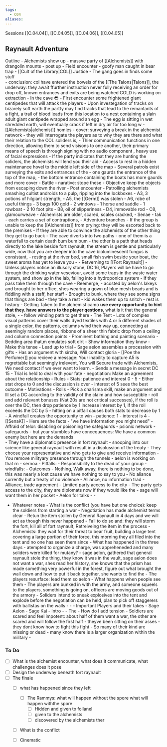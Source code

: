 ```yaml
---
tags:
  - C04
aliases:
---
```

Sessions [[C.04.04]], [[C.04.05]], [[C.04.06]], [[C.04.05]]
 ## Raynault Adventure
Outline
	 - Alchemists show up 
		 - massve party of [[Alchemists]] with drangolin mounts 
		 - post up 
	 - Field encounter
			 - goofy man caught in bear trap
	 - [[Cult of the Library|COL]] Justice 
		 - The gang goes in finds some stuff  
		 - conclusion: col have entered the bowels of the [[The Talons|Talons]], the underway: they await ffurther instruction never fully receiving an order for drop off, known entrances and exits are being watched COLD is working on extraction 
	- In the cave 😎
		- First encounter some frightened giant centipedes that will attack the players
			- Upon investegation of tracks on bizarely soft earth the partty may find tracks that lead to the remantants of a fight, a trail of blood leads from this location to a nest containing a slain adult giant centipede wrapped around an egg
			- The egg is sitting in wet shredded earth, will eventually crack if left in dry air for too long w
		- [[Alchemists|alchemist]] homies 
			- cover:  surveying a break in the alchemist network 
			- they will interrogate the players as to why they are there and what their relation to the COL soliders is, 
				- Thier communication functions in one direction, allowing them to send visisons to one another, their primary means of speech is through signing with no audio component , heavy use of facial expressions 
				- If the party indicates that they are hunting the soliders, the alchemists will lend you their aid 
					- Access to rest in a hidden  maintenance hovel to the middle left side of the map
		- Several patrols exist surveying the exits and entrances of the 
			- one gaurds the entrance of the top of the map, 
			- the bottom entrance containing the boats has more gaurds and more cover
			- Battle 
				- narative: stope these 
				- Objective keep the objects from escaping down the river
		- Post encounter
			- Patrolling alchemists smashing cultist androids to a pulp, ripping into the lockboxes
				- A3, 3 potions of hilgiant strength, 
				- A5,  the [[Germ]] was stolen
				- A6,  robe of useful things
					- 3 bags 100 gold
					- 2 windows
					- 1 horse and saddle
					- 1 rowboat
					- 2 10 foot pits
				- B8, oil of slipperiness
				- D4, immovable rod 
				- C8, glamourweave
			- Alchemists are older, scared, scales cracked, 
				- Senae
				- tak
				- each carries a set of contraptions, 
			- Adventure branches 
				- If the group is unable to keep the [[Alchemists]] from prying: they will be escorted back to the premises 
				- If they are able to convince the alchemists of the other thing they get to go back
		- The cave diverts into two paths 
			- one of them is a waterfall to certain death bum bum bum
			- the other is a path that heads directly to the lake beside fort raynault, the stream is gentle and particularly wide, now that you are deeper into the cave bioluminescent fungus is consistant, 
			- resting at the river bed, small fish swim beside your boat, the sweet aroma has yet to leave you
			- 
	- Retverning to [[Fort Raynault]]
		- Unless players notice an illusory stone, DC  16,  Players will be have to go through the drinking water veseviour, avoid some traps in the waste water system, and show up in the lab, falling into a hydroponics system
			- If they pass take them through the cave
		- Reemerge, 
			- acosted by aelon's lakeys and brought to her office, shes wearing a gown of blue mesh beads and is fiddling with a staff, her staff 
			- Brought to bunk, where they see some signs that things are bad
			- they take a rest
			- kid wakes them up to snitch 
			- rest is history
	- Getting Taken to the alchemist camo **use every opportunity to hint that they. have answers to the player qestions**, what is it that the general stole,
		- 
		- follow winding path to get there
		- The Tent
				- Lots of complex visual patterns cover their walls dyed textiles with 4 or 5 different shades of a single color, the patterns, columns wind their way up, connecting at seemingly random places, ribbons of a sheer thin fabric drop from a ceiling and column connection points
			- Prominent bathing and painting scenario
			- Bedding area that,m emulates soft dirt
			- Show information they know 
		- Make this tense 
	- Lead up to trial
		- Sage aelon assembles a procession with gifts
		- Has an argument with sircha, Will contact gloria
			- [[Poe the Perfumer]] you recieve a message: Your inability to capture A5 is regrettable but seemingly irelevent, You will Secure trade with Alchemists, We need contact if we ever want to learn.
			- Sends a message in secret DC 15
	- Trial is held to deal with your fate 
		- negotiation: Make an agreement about the relationship
			- Rules
				- Stats: patience and interest 0 - 5
					- Either stat drops to 0 and the discussion is over
					- interest of 5 sees the best outcome 
				- Motivations 
				- Rolls
					- Pick a charisma skill, make an argument and Ill set a DC according to the validity of the claim and how susceptible
					- roll and add relevant bonuses (Nat 20s are not critical successes), if the roll is over the DC, then drop patience by 1 increase interest by 1, if the roll exceeds the DC by 5 
					- hitting on a pitfall causes both stats to decrease by 1
					- A windfall creates the opportunity to win 
					- patience: 1
					- interest is 4
			- [[SenaK]]
				- Here are the facts
					- "we have information you might need"
					- Affraid of telor: disabling or poisoning the safegaurds
						- psionic network 
						- safegaurds 
					- but your stumbles have concequences: We have a common enemy but here are the demands\
						- They have a diplomatic presence in fort raynault
						- snooping into our science like general raynault with result in a disolussion of the treaty
						- They choose your representative and who gets to give and receive information
						- You remove milityary presence through the tunnels 
							- aelon is working on that rn
					- sernoa
 			- Pitfalls: 
				- Responsibility to the dead of your group
				- windfalls: 
			- Outcomes
				- Nothing, Walk away, there is nothing to be done, this was nearly a lost cause we have nothing to say to you
				- No aliance currently but a treaty of no violence 
				- Alliance, no information trad 
				- Alliance, trade agreement 
				- Limited party access to the city
				- The party gets access to the city, they are diplomats now if they would like the 
					- sage will want them in her pocket
	- Aelon for talks 
	- 
		- 
- Whatever notes
		- What is the conflict (you have but one choice): keep the soldiers from starting a war 
			- Negotiation has made alchemist terms clear
				- Retun the item stollen by General Raynault in 4 days and we will act as though this never happened 
				- Fail to do so and: they will storm the fort, kill all of fort raynault, Retreiveing the item in the process
				- Alchemists: they wait for their threat to bear fruit, building a large tent covering a large portion of their force, this morning they all filed into the tent and no one has seen them since
		- What has happened in the three days 
			- atempted to organize a charge, was appreheneded and many soliders were killed for mutany?
			- sage aelon, gathered that general raynault stole the thing, they know it was in the vault, sage aelon does not want a war, shes read her history, she knows that the prism has made something very powerful in the forest, figure out what brought the wall down and how to put it back together. she wants to find the 
		- The players resurface: lead them so aelon
			- What happens when people see them
		- The players are bunked in with the army, and someone squeels to the players, something is going on, officers are moving goods out of the armory 
			- Soliders intend to sneak explosives into the tent and explode before the negotiation can be held, plan to pick off staggerers with ballistas on the walls
			- 
		- 
		- Important Players and their takes 
			- Sage Aelon
			- Sage Kai
			- Intro
			- 
				- The 
			- How do I add tension
				- Soldiers are scared and feel impotent: about half of them want a war, the other are scared and will follow the first half 
					- theyve been sitting on their asses
					- they dont know how to fight this fight
					- So many of their kind are missing or dead
					- many know there is a larger organization within the military
					- 


 ### To Do

- [ ] What is the alchemist encounter, what does it communicate, what challenges does it pose
- [ ] Design the underway beneath fort raynault
- [ ] The finale
	- [ ] what has happened since they left 
		- [ ] The Rammys: what will happen without the spore what will happen withthe spore
			- [ ] Hidden and given to follanel
			- [ ] given to the alchemists
			- [ ] discovered by the alchemists ther
	- [ ] What is the conflict
	- [ ] Cinematic

